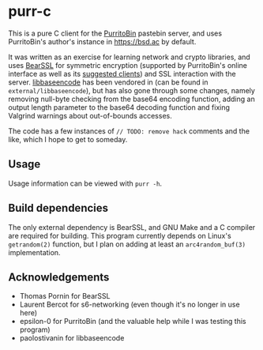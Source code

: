 # purr-c

This is a pure C client for the
[PurritoBin](https://github.com/PurritoBin/PurritoBin) pastebin server, and uses
PurritoBin's author's instance in <https://bsd.ac> by default.

It was written as an exercise for learning network and crypto libraries, and
uses [BearSSL](https://www.bearssl.org/) for symmetric encryption (supported by
PurritoBin's online interface as well as its [suggested
clients](https://github.com/PurritoBin/PurritoBin/tree/master/clients)) and SSL
interaction with the server.
[libbaseencode](https://github.com/paolostivanin/libbaseencode) has been
vendored in (can be found in `external/libbaseencode`), but has also gone
through some changes, namely removing null-byte checking from the base64
encoding function, adding an output length parameter to the base64 decoding
function and fixing Valgrind warnings about out-of-bounds accesses.

The code has a few instances of `// TODO: remove hack` comments and the like,
which I hope to get to someday.

## Usage

Usage information can be viewed with `purr -h`.

## Build dependencies

The only external dependency is BearSSL, and GNU Make and a C compiler are
required for building. This program currently depends on Linux's `getrandom(2)`
function, but I plan on adding at least an `arc4random_buf(3)` implementation.

## Acknowledgements

- Thomas Pornin for BearSSL
- Laurent Bercot for s6-networking (even though it's no longer in use here)
- epsilon-0 for PurritoBin (and the valuable help while I was testing this
   program)
- paolostivanin for libbaseencode
